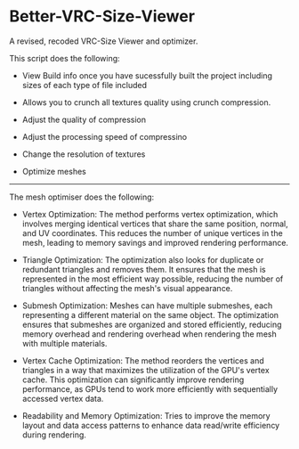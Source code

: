 # Better-VRC-Size-Viewer
A revised, recoded VRC-Size Viewer and optimizer.

This script does the following:

- View Build info once you have sucessfully built the project including sizes of each type of file included

- Allows you to crunch all textures quality using crunch compression.
- Adjust the quality of compression
- Adjust the processing speed of compressino
- Change the resolution of textures

- Optimize meshes



------------------------------------------------------------------------------
  The mesh optimiser does the following:

- Vertex Optimization: The method performs vertex optimization, which involves merging identical vertices that share the same position, normal, and UV coordinates. This reduces the number of unique vertices in the mesh, leading to memory savings and improved rendering performance.

- Triangle Optimization: The optimization also looks for duplicate or redundant triangles and removes them. It ensures that the mesh is represented in the most efficient way possible, reducing the number of triangles without affecting the mesh's visual appearance.

- Submesh Optimization: Meshes can have multiple submeshes, each representing a different material on the same object. The optimization ensures that submeshes are organized and stored efficiently, reducing memory overhead and rendering overhead when rendering the mesh with multiple materials.

- Vertex Cache Optimization: The method reorders the vertices and triangles in a way that maximizes the utilization of the GPU's vertex cache. This optimization can significantly improve rendering performance, as GPUs tend to work more efficiently with sequentially accessed vertex data.

- Readability and Memory Optimization: Tries to improve the memory layout and data access patterns to enhance data read/write efficiency during rendering. 
